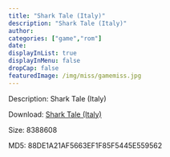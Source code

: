```yaml
---
title: "Shark Tale (Italy)"
description: "Shark Tale (Italy)"
author: 
categories: ["game","rom"]
date: 
displayInList: true
displayInMenu: false
dropCap: false
featuredImage: /img/miss/gamemiss.jpg
---
```


Description: Shark Tale (Italy)

Download: <a style="text-decoration:underline;" href="https://mega.nz/#!CCRSQagD!jL8IM3TIfr4uesZUoTkehWKvgtbhwld-XLpp_rRX_ww" target = "_blank" rel = "nofollow" > Shark Tale (Italy)</a>

Size: 8388608

MD5: 88DE1A21AF5663EF1F85F5445E559562

